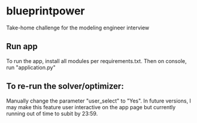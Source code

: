 # blueprintpower
Take-home challenge for the modeling engineer interview

## Run app
To run the app, install all modules per requirements.txt.
Then on console, run "application.py"

## To re-run the solver/optimizer:
Manually change the parameter "user_select" to "Yes". In future versions, I may make this feature user interactive on the app page but currently running out of time to subit by 23:59.
